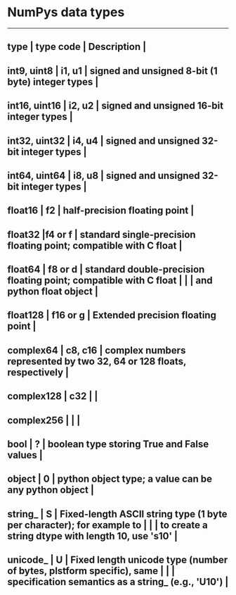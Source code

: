 # NumPys data types

______________________________________________________________________________________________________
type 		| type code | Description							  	 |
------------------------------------------------------------------------------------------------------
int9, uint8	| i1, u1    | signed and unsigned 8-bit (1 byte) integer types			 |
------------------------------------------------------------------------------------------------------
int16, uint16	| i2, u2    | signed and unsigned 16-bit integer types				 |
------------------------------------------------------------------------------------------------------
int32, uint32	| i4, u4    | signed and unsigned 32-bit integer types 			  	 |
------------------------------------------------------------------------------------------------------
int64, uint64 	| i8, u8    | signed and unsigned 32-bit integer types 			  	 |
------------------------------------------------------------------------------------------------------
float16	| f2	    | half-precision floating point  					  	 |
------------------------------------------------------------------------------------------------------
float32	|f4 or f    | standard single-precision floating point; compatible with C float	 |
------------------------------------------------------------------------------------------------------
float64	| f8 or d   | standard double-precision floating point; compatible with C float	 |
		|           | and python float object						  	 |
------------------------------------------------------------------------------------------------------
float128	| f16 or g  | Extended precision floating point				  	 |
------------------------------------------------------------------------------------------------------
complex64	| c8, c16   | complex numbers represented by two 32, 64 or 128 floats, respectively   |
------------------------------------------------------------------------------------------------------
complex128	| c32	    | 										 |
------------------------------------------------------------------------------------------------------
complex256	|	    |										 |
------------------------------------------------------------------------------------------------------
bool		| ?	    | boolean type storing True and False values				 |
------------------------------------------------------------------------------------------------------
object		| 0	    | python object type; a value can be any python object			 |
------------------------------------------------------------------------------------------------------
string_	| S	    | Fixed-length ASCII string type (1 byte per character); for example to	 |
		|	    | to create a string dtype with length 10, use 's10'			 |
------------------------------------------------------------------------------------------------------
unicode_	| U	    | Fixed length unicode type (number of bytes, plstform specific), same	 |
		|	    | specification semantics as a string_ (e.g., 'U10')			 |
------------------------------------------------------------------------------------------------------	        
